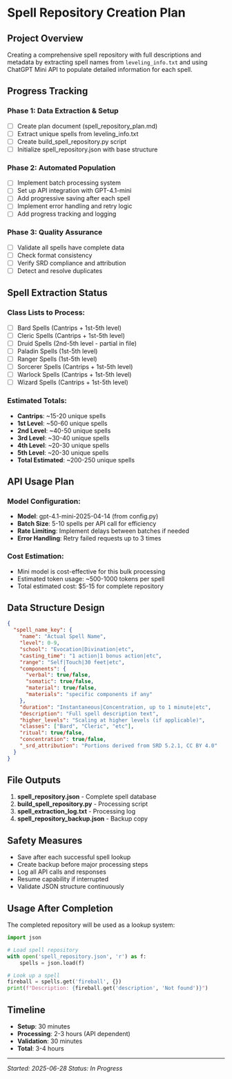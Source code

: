 # Spell Repository Creation Plan

## Project Overview
Creating a comprehensive spell repository with full descriptions and metadata by extracting spell names from `leveling_info.txt` and using ChatGPT Mini API to populate detailed information for each spell.

## Progress Tracking

### Phase 1: Data Extraction & Setup
- [ ] Create plan document (spell_repository_plan.md)
- [ ] Extract unique spells from leveling_info.txt
- [ ] Create build_spell_repository.py script
- [ ] Initialize spell_repository.json with base structure

### Phase 2: Automated Population
- [ ] Implement batch processing system
- [ ] Set up API integration with GPT-4.1-mini
- [ ] Add progressive saving after each spell
- [ ] Implement error handling and retry logic
- [ ] Add progress tracking and logging

### Phase 3: Quality Assurance
- [ ] Validate all spells have complete data
- [ ] Check format consistency
- [ ] Verify SRD compliance and attribution
- [ ] Detect and resolve duplicates

## Spell Extraction Status

### Class Lists to Process:
- [ ] Bard Spells (Cantrips + 1st-5th level)
- [ ] Cleric Spells (Cantrips + 1st-5th level)
- [ ] Druid Spells (2nd-5th level - partial in file)
- [ ] Paladin Spells (1st-5th level)
- [ ] Ranger Spells (1st-5th level)
- [ ] Sorcerer Spells (Cantrips + 1st-5th level)
- [ ] Warlock Spells (Cantrips + 1st-5th level)
- [ ] Wizard Spells (Cantrips + 1st-5th level)

### Estimated Totals:
- **Cantrips**: ~15-20 unique spells
- **1st Level**: ~50-60 unique spells
- **2nd Level**: ~40-50 unique spells
- **3rd Level**: ~30-40 unique spells
- **4th Level**: ~20-30 unique spells
- **5th Level**: ~20-30 unique spells
- **Total Estimated**: ~200-250 unique spells

## API Usage Plan

### Model Configuration:
- **Model**: gpt-4.1-mini-2025-04-14 (from config.py)
- **Batch Size**: 5-10 spells per API call for efficiency
- **Rate Limiting**: Implement delays between batches if needed
- **Error Handling**: Retry failed requests up to 3 times

### Cost Estimation:
- Mini model is cost-effective for this bulk processing
- Estimated token usage: ~500-1000 tokens per spell
- Total estimated cost: $5-15 for complete repository

## Data Structure Design

```json
{
  "spell_name_key": {
    "name": "Actual Spell Name",
    "level": 0-9,
    "school": "Evocation|Divination|etc",
    "casting_time": "1 action|1 bonus action|etc",
    "range": "Self|Touch|30 feet|etc",
    "components": {
      "verbal": true/false,
      "somatic": true/false,
      "material": true/false,
      "materials": "specific components if any"
    },
    "duration": "Instantaneous|Concentration, up to 1 minute|etc",
    "description": "Full spell description text",
    "higher_levels": "Scaling at higher levels (if applicable)",
    "classes": ["Bard", "Cleric", "etc"],
    "ritual": true/false,
    "concentration": true/false,
    "_srd_attribution": "Portions derived from SRD 5.2.1, CC BY 4.0"
  }
}
```

## File Outputs

1. **spell_repository.json** - Complete spell database
2. **build_spell_repository.py** - Processing script
3. **spell_extraction_log.txt** - Processing log
4. **spell_repository_backup.json** - Backup copy

## Safety Measures

- Save after each successful spell lookup
- Create backup before major processing steps
- Log all API calls and responses
- Resume capability if interrupted
- Validate JSON structure continuously

## Usage After Completion

The completed repository will be used as a lookup system:

```python
import json

# Load spell repository
with open('spell_repository.json', 'r') as f:
    spells = json.load(f)

# Look up a spell
fireball = spells.get('fireball', {})
print(f"Description: {fireball.get('description', 'Not found')}")
```

## Timeline

- **Setup**: 30 minutes
- **Processing**: 2-3 hours (API dependent)
- **Validation**: 30 minutes
- **Total**: 3-4 hours

---

*Started: 2025-06-28*
*Status: In Progress*